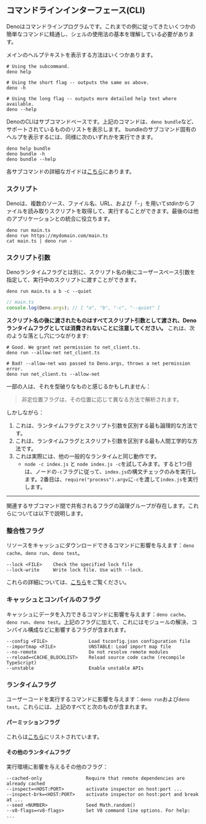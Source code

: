 ## コマンドラインインターフェース(CLI)

Denoはコマンドラインプログラムです。これまでの例に従ってきたいくつかの簡単なコマンドに精通し、シェルの使用法の基本を理解している必要があります。  

メインのヘルプテキストを表示する方法はいくつかあります。

```shell
# Using the subcommand.
deno help

# Using the short flag -- outputs the same as above.
deno -h

# Using the long flag -- outputs more detailed help text where available.
deno --help
```

DenoのCLIはサブコマンドベースです。上記のコマンドは、`deno bundle`など、サポートされているもののリストを表示します。 bundleのサブコマンド固有のヘルプを表示するには、同様に次のいずれかを実行できます。

```shell
deno help bundle
deno bundle -h
deno bundle --help
```

各サブコマンドの詳細なガイドは[こちら](../tools.md)にあります。

### スクリプト

Denoは、複数のソース、ファイル名、URL、および「-」を用いてstdinからファイルを読み取りスクリプトを取得して、実行することができます。最後のは他のアプリケーションとの統合に役立ちます。

```shell
deno run main.ts
deno run https://mydomain.com/main.ts
cat main.ts | deno run -
```

### スクリプト引数

Denoランタイムフラグとは別に、スクリプト名の後にユーザースペース引数を指定して、実行中のスクリプトに渡すことができます。

```shell
deno run main.ts a b -c --quiet
```

```ts
// main.ts
console.log(Deno.args); // [ "a", "b", "-c", "--quiet" ]
```

**スクリプト名の後に渡されたものはすべてスクリプト引数として渡され、Denoランタイムフラグとしては消費されないことに注意してください。** これは、次のような落とし穴につながります:

```shell
# Good. We grant net permission to net_client.ts.
deno run --allow-net net_client.ts

# Bad! --allow-net was passed to Deno.args, throws a net permission error.
deno run net_client.ts --allow-net
```

一部の人は、それを型破りなものと感じるかもしれません：

> 非定位置フラグは、その位置に応じて異なる方法で解析されます。

しかしながら：

1. これは、ランタイムフラグとスクリプト引数を区別する最も論理的な方法です。
2. これは、ランタイムフラグとスクリプト引数を区別する最も人間工学的な方法です。
3. これは実際には、他の一般的なランタイムと同じ動作です。
    -  `node -c index.js` と `node index.js -c`を試してみます。すると1つ目は、ノードの`-c`フラグに従って、`index.js`の構文チェックのみを実行します。2番目は、`require("process").argv`に`-c`を渡して`index.js`を実行します。

---

関連するサブコマンド間で共有されるフラグの論理グループが存在します。これらについては以下で説明します。

### 整合性フラグ

リソースをキャッシュにダウンロードできるコマンドに影響を与えます：`deno cache`、`deno run`、`deno test`。

```
--lock <FILE>    Check the specified lock file
--lock-write     Write lock file. Use with --lock.
```

これらの詳細については、[こちら](../linking_to_external_code/integrity_checking.md)をご覧ください。

### キャッシュとコンパイルのフラグ

キャッシュにデータを入力できるコマンドに影響を与えます：`deno cache`、`deno run`、`deno test`。上記のフラグに加えて、これにはモジュールの解決、コンパイル構成などに影響するフラグが含まれます。

```
--config <FILE>               Load tsconfig.json configuration file
--importmap <FILE>            UNSTABLE: Load import map file
--no-remote                   Do not resolve remote modules
--reload=<CACHE_BLOCKLIST>    Reload source code cache (recompile TypeScript)
--unstable                    Enable unstable APIs
```

### ランタイムフラグ

ユーザーコードを実行するコマンドに影響を与えます：`deno run`および`deno test`。これらには、上記のすべてと次のものが含まれます。

#### パーミッションフラグ

これらは[こちら](./permissions.md)にリストされています。

#### その他のランタイムフラグ

実行環境に影響を与えるその他のフラグ：

```
--cached-only                Require that remote dependencies are already cached
--inspect=<HOST:PORT>        activate inspector on host:port ...
--inspect-brk=<HOST:PORT>    activate inspector on host:port and break at ...
--seed <NUMBER>              Seed Math.random()
--v8-flags=<v8-flags>        Set V8 command line options. For help: ...
```
